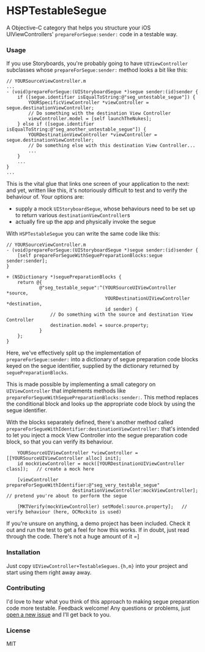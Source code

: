 HSPTestableSegue
================

A Objective-C category that helps you structure your iOS UIViewControllers' `prepareForSegue:sender:` code in a testable way.

### Usage

If you use Storyboards, you're probably going to have `UIViewController` subclasses whose `prepareForSegue:sender:` method looks a bit like this:

```objc
// YOURSourceViewController.m
...
- (void)prepareForSegue:(UIStoryboardSegue *)segue sender:(id)sender {
    if ([segue.identifier isEqualToString:@"seg_untestable_segue"]) {
        YOURSpecificViewController *viewController = segue.destinationViewController;
        // Do something with the destination View Controller
        viewController.model = [self launchTheNukes];
    } else if ([segue.identifier isEqualToString:@"seg_another_untestable_segue"]) {
        YOURDestinationViewController *viewController = segue.destinationViewController;
        // Do something else with this destination View Controller...
        ...
    }
    ...
}
...
```

This is the vital glue that links one screen of your application to the next:
and yet, written like this, it's notoriously difficult to test and to verify
the behaviour of. Your options are:

 - supply a mock `UIStoryboardSegue`, whose behaviours need to be set up to return various `destinationViewController`s
 - actually fire up the app and physically invoke the segue

With `HSPTestableSegue` you can write the same code like this:

```objc
// YOURSourceViewController.m
- (void)prepareForSegue:(UIStoryboardSegue *)segue sender:(id)sender {
    [self prepareForSegueWithSeguePreparationBlocks:segue sender:sender];
}

+ (NSDictionary *)seguePreparationBlocks {
    return @{
            @"seg_testable_segue":^(YOURSourceUIViewController *source,
                                    YOURDestinationUIViewController *destination,
                                    id sender) {
                // Do something with the source and destination View Controller
                destination.model = source.property;
            }
    };
}
```


Here, we've effectively split up the implementation of
`prepareForSegue:sender:` into a dictionary of segue preparation code blocks
keyed on the segue identifier, supplied by the dictionary returned by
`seguePreparationBlocks`.

This is made possible by implementing a small category on `UIViewController`
that implements methods like
`prepareForSegueWithSeguePreparationBlocks:sender:`. This method replaces the
conditional block and looks up the appropriate code block by using the segue
identifier.

With the blocks separately defined, there's another method called
`prepareForSegueWithIdentifier:destinationViewController:` that's intended to
let you inject a mock View Controller into the segue preparation code block, so
that you can verify its behaviour.


```objc
    YOURSourceUIViewController *viewController = [[YOURSourceUIViewController alloc] init];
    id mockViewController = mock([YOURDestinationUIViewController class]);   // create a mock here

    [viewController prepareForSegueWithIdentifier:@"seg_very_testable_segue"
                        destinationViewController:mockViewController];   // pretend you're about to perform the segue

    [MKTVerify(mockViewController) setModel:source.property];   // verify behaviour (here, OCMockito is used)
```

If you're unsure on anything, a demo project has been included. Check it out
and run the test to get a feel for how this works.  If in doubt, just read
through the code. There's not a huge amount of it =]


### Installation

Just copy `UIViewController+TestableSegues.{h,m}` into your project and start
using them right away away.


### Contributing

I'd love to hear what you think of this approach to making segue preparation
code more testable.  Feedback welcome! Any questions or problems, just [open a
new issue](https://github.com/fatuhoku/HSPTestableSegue/issues) and I'll get
back to you.

### License

MIT
